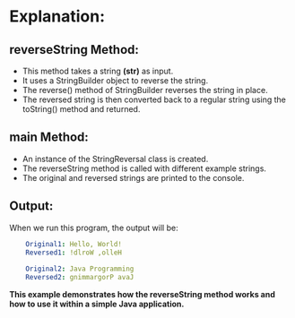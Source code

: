 # Explanation:
## reverseString Method:

- This method takes a string **(str)** as input.
- It uses a StringBuilder object to reverse the string.
- The reverse() method of StringBuilder reverses the string in place.
- The reversed string is then converted back to a regular string using the toString() method and returned.

## main Method:

- An instance of the StringReversal class is created.
- The reverseString method is called with different example strings.
- The original and reversed strings are printed to the console.

## Output:

When we run this program, the output will be:
```yaml
    Original1: Hello, World!
    Reversed1: !dlroW ,olleH
  
    Original2: Java Programming
    Reversed2: gnimmargorP avaJ
```
**This example demonstrates how the reverseString method works and how to use it within a simple Java application.**